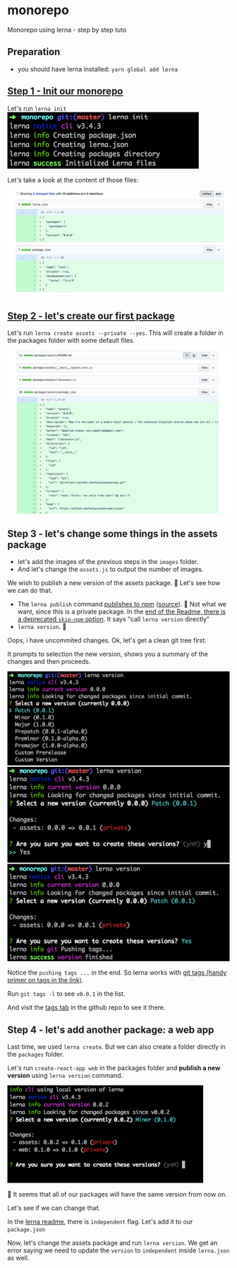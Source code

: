 # monorepo

Monorepo using lerna - step by step tuto

## Preparation

- you should have lerna installed: `yarn global add lerna`

## [Step 1 - Init our monorepo](https://github.com/haikyuu/monorepo/commit/b3b1e5e6e4407c0b1104cb6a9a001384ad7edabc)

Let's run `lerna init`
![Lerna init](packages/assets/images/lerna_init.png)

Let's take a look at the content of those files:

![Lerna files](packages/assets/images/lerna_init_1.png)

## [Step 2 - let's create our first package](https://github.com/haikyuu/monorepo/commit/d015128d5d36c616b272cd6dd1ecb7c7c5a07e90)

Let's run `lerna create assets --private --yes`. This will create a folder in the packages folder with some default files.

![Lerna files](packages/assets/images/lerna_create_1.png)

## Step 3 - let's change some things in the assets package

- let's add the images of the previous steps in the `images` folder.
- And let's change the `assets.js` to output the number of images.

We wish to publish a new version of the assets package. 🤔 Let's see how we can do that.

- The `lerna publish` command [publishes to npm](https://github.com/lerna/lerna/tree/master/commands/publish#readme) ([source](https://github.com/lerna/lerna/blob/master/commands/publish/index.js#L18-L20)). 🤔 Not what we want, since this is a private package. In the [end of the Readme, there is a deprecated `skip-npm` option](https://github.com/lerna/lerna/tree/master/commands/publish#deprecated-options). It says "call `lerna version` directly"
- `lerna version`. 🚀

Oops, i have uncommited changes. Ok, let's get a clean git tree first.

It prompts to selection the new version, shows you a summary of the changes and then proceeds.

![step 1](packages/assets/images/lerna_version.png)
![step 2](packages/assets/images/lerna_version_1.png)
![step 3](packages/assets/images/lerna_version_2.png)

Notice the `pushing tags ...` in the end. So lerna works with [git tags (handy primer on tags in the link)](https://alblue.bandlem.com/2011/04/git-tip-of-week-tags.html).

Run `git tags -l` to see `v0.0.1` in the list.

And visit the [tags tab](https://github.com/haikyuu/monorepo/releases/tag/v0.0.1) in the github repo to see it there.

## Step 4 - let's add another package: a web app

Last time, we used `lerna create`. But we can also create a folder directly in the `packages` folder.

Let's run `create-react-app web` in the packages folder and **publish a new version** using `lerna version` command.

![lv](packages/assets/images/lerna_version_two_packages.png)

🤔 It seems that all of our packages will have the same version from now on.

Let's see if we can change that.

In the [lerna readme](https://github.com/lerna/lerna#independent-mode), there is `independent` flag. Let's add it to our `package.json`

Now, let's change the assets package and run `lerna version`. We get an error saying we need to update the `version` to `independent` inside `lerna.json` as well.
